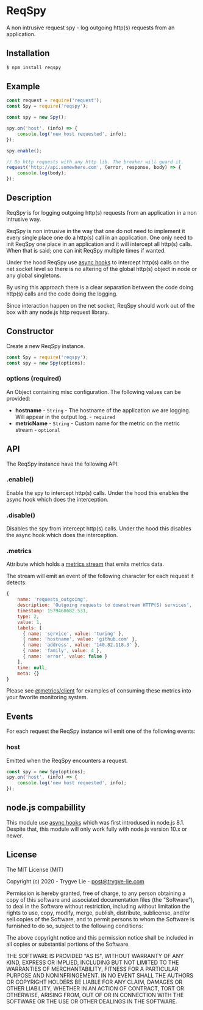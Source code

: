 # ReqSpy

A non intrusive request spy - log outgoing http(s) requests from an application.

## Installation

```bash
$ npm install reqspy
```

## Example

```js
const request = require('request');
const Spy = require('reqspy');

const spy = new Spy();

spy.on('host', (info) => {
    console.log('new host requested', info);
});

spy.enable();

// Do http requests with any http lib. The breaker will guard it.
request('http://api.somewhere.com', (error, response, body) => {
    console.log(body);
});
```

## Description

ReqSpy is for logging outgoing http(s) requests from an application in a non intrusive way.

ReqSpy is non intrusive in the way that one do not need to implement it every single place
one do a http(s) call in an application. One only need to init ReqSpy one place in an application
and it will intercept all http(s) calls. When that is said; one can init ReqSpy multiple times if
wanted.

Under the hood ReqSpy use [async hooks](https://nodejs.org/api/async_hooks.html) to intercept
http(s) calls on the net socket level so there is no altering of the global http(s) object in node
or any global singletons.

By using this approach there is a clear separation between the code doing http(s) calls and the
code doing the logging.

Since interaction happen on the net socket, ReqSpy should work out of the box with any node.js
http request library.

## Constructor

Create a new ReqSpy instance.

```js
const Spy = require('reqspy');
const spy = new Spy(options);
```

### options (required)

An Object containing misc configuration. The following values can be provided:

 * **hostname** - `String` - The hostname of the application we are logging. Will appear in the output log. - `required`
 * **metricName** - `String` - Custom name for the metric on the metric stream - `optional`


## API

The ReqSpy instance have the following API:

### .enable()

Enable the spy to intercept http(s) calls. Under the hood this enables the async hook
which does the interception.

### .disable()

Disables the spy from intercept http(s) calls. Under the hood this disables the async
hook which does the interception.

### .metrics

Attribute which holds a [metrics stream](https://github.com/metrics-js/client) that
emits metrics data.

The stream will emit an event of the following character for each request it detects:

```js
{
    name: 'requests_outgoing',
    description: 'Outgoing requests to downstream HTTP(S) services',
    timestamp: 1579468682.531,
    type: 2,
    value: 1,
    labels: [
      { name: 'service', value: 'turing' },
      { name: 'hostname', value: 'github.com' },
      { name: 'address', value: '140.82.118.3' },
      { name: 'family', value: 4 },
      { name: 'error', value: false }
    ],
    time: null,
    meta: {}
}
```

Please see [@metrics/client](https://github.com/metrics-js/client) for examples
of consuming these metrics into your favorite monitoring system.

## Events

For each request the ReqSpy instance will emit one of the following events:

### host

Emitted when the ReqSpy encounters a request.

```js
const spy = new Spy(options);
spy.on('host', (info) => {
    console.log('new host requested', info);
});
```

## node.js compabillity

This module use [async hooks](https://nodejs.org/api/async_hooks.html) which was first
introdused in node.js 8.1. Despite that, this module will only work fully with node.js
version 10.x or newer.


## License

The MIT License (MIT)

Copyright (c) 2020 - Trygve Lie - post@trygve-lie.com

Permission is hereby granted, free of charge, to any person obtaining a copy
of this software and associated documentation files (the "Software"), to deal
in the Software without restriction, including without limitation the rights
to use, copy, modify, merge, publish, distribute, sublicense, and/or sell
copies of the Software, and to permit persons to whom the Software is
furnished to do so, subject to the following conditions:

The above copyright notice and this permission notice shall be included in
all copies or substantial portions of the Software.

THE SOFTWARE IS PROVIDED "AS IS", WITHOUT WARRANTY OF ANY KIND, EXPRESS OR
IMPLIED, INCLUDING BUT NOT LIMITED TO THE WARRANTIES OF MERCHANTABILITY,
FITNESS FOR A PARTICULAR PURPOSE AND NONINFRINGEMENT. IN NO EVENT SHALL THE
AUTHORS OR COPYRIGHT HOLDERS BE LIABLE FOR ANY CLAIM, DAMAGES OR OTHER
LIABILITY, WHETHER IN AN ACTION OF CONTRACT, TORT OR OTHERWISE, ARISING FROM,
OUT OF OR IN CONNECTION WITH THE SOFTWARE OR THE USE OR OTHER DEALINGS IN
THE SOFTWARE.
